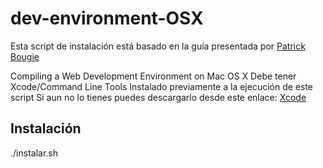 # dev-environment-OSX
Esta script de instalación está basado en la guía presentada por 
 [Patrick Bougie](http://mac-dev-env.patrickbougie.com/) 

Compiling a Web Development Environment on Mac OS X
Debe tener Xcode/Command Line Tools Instalado previamente a la ejecución de este script
Si aun no lo tienes puedes descargarlo desde este enlace:
 [Xcode](https://developer.apple.com/downloads)

 ## Instalación
 ./instalar.sh
